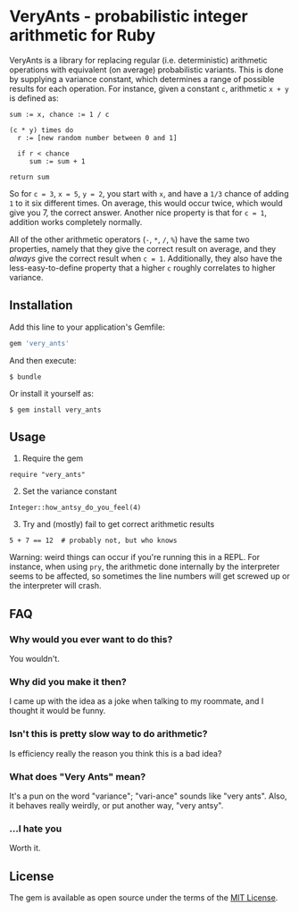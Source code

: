 # VeryAnts - probabilistic integer arithmetic for Ruby

VeryAnts is a library for replacing regular (i.e. deterministic) arithmetic
operations with equivalent (on average) probabilistic variants. This is done by
supplying a variance constant, which determines a range of possible results for
each operation. For instance, given a constant `c`, arithmetic `x + y` is
defined as:

```
sum := x, chance := 1 / c

(c * y) times do
  r := [new random number between 0 and 1]

  if r < chance
     sum := sum + 1

return sum
```

So for `c = 3`, `x = 5`, `y = 2`, you start with `x`, and have a `1/3` chance
of adding `1` to it six different times. On average, this would occur twice,
which would give you 7, the correct answer. Another nice property is that for
`c = 1`, addition works completely normally.

All of the other arithmetic operators (`-`, `*`, `/`, `%`) have the same
two properties, namely that they give the correct result on average, and they
*always* give the correct result when `c = 1`. Additionally, they also have the
less-easy-to-define property that a higher `c` roughly correlates to higher
variance.

## Installation

Add this line to your application's Gemfile:

```ruby
gem 'very_ants'
```

And then execute:

    $ bundle

Or install it yourself as:

    $ gem install very_ants

## Usage

1. Require the gem

```
require "very_ants"
```

2. Set the variance constant

```
Integer::how_antsy_do_you_feel(4)
```

3. Try and (mostly) fail to get correct arithmetic results

```
5 + 7 == 12  # probably not, but who knows
```

Warning: weird things can occur if you're running this in a REPL. For instance,
when using `pry`, the arithmetic done internally by the interpreter seems to be
affected, so sometimes the line numbers will get screwed up or the interpreter
will crash.

## FAQ

### Why would you ever want to do this?

You wouldn't.

### Why did you make it then?

I came up with the idea as a joke when talking to my roommate, and I thought it
would be funny.

### Isn't this is pretty slow way to do arithmetic?

Is efficiency really the reason you think this is a bad idea?

### What does "Very Ants" mean?

It's a pun on the word "variance"; "vari-ance" sounds like "very ants". Also,
it behaves really weirdly, or put another way, "very antsy".

### ...I hate you

Worth it.

## License

The gem is available as open source under the terms of the [MIT License](http://opensource.org/licenses/MIT).
